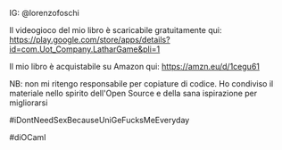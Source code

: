 IG: @lorenzofoschi

Il videogioco del mio libro è scaricabile gratuitamente qui: https://play.google.com/store/apps/details?id=com.Uot_Company.LatharGame&pli=1

Il mio libro è acquistabile su Amazon qui: https://amzn.eu/d/1cegu61

NB: non mi ritengo responsabile per copiature di codice.
Ho condiviso il materiale nello spirito dell'Open Source e della sana ispirazione per migliorarsi


#iDontNeedSexBecauseUniGeFucksMeEveryday

#diOCaml
